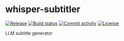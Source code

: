 # whisper-subtitler

[![Release](https://img.shields.io/github/v/release/picommcapp/whisper-subtitler)](https://img.shields.io/github/v/release/picommcapp/whisper-subtitler)
[![Build status](https://img.shields.io/github/actions/workflow/status/picommcapp/whisper-subtitler/main.yml?branch=main)](https://github.com/picommcapp/whisper-subtitler/actions/workflows/main.yml?query=branch%3Amain)
[![Commit activity](https://img.shields.io/github/commit-activity/m/picommcapp/whisper-subtitler)](https://img.shields.io/github/commit-activity/m/picommcapp/whisper-subtitler)
[![License](https://img.shields.io/github/license/picommcapp/whisper-subtitler)](https://img.shields.io/github/license/picommcapp/whisper-subtitler)

LLM subtitle generator
